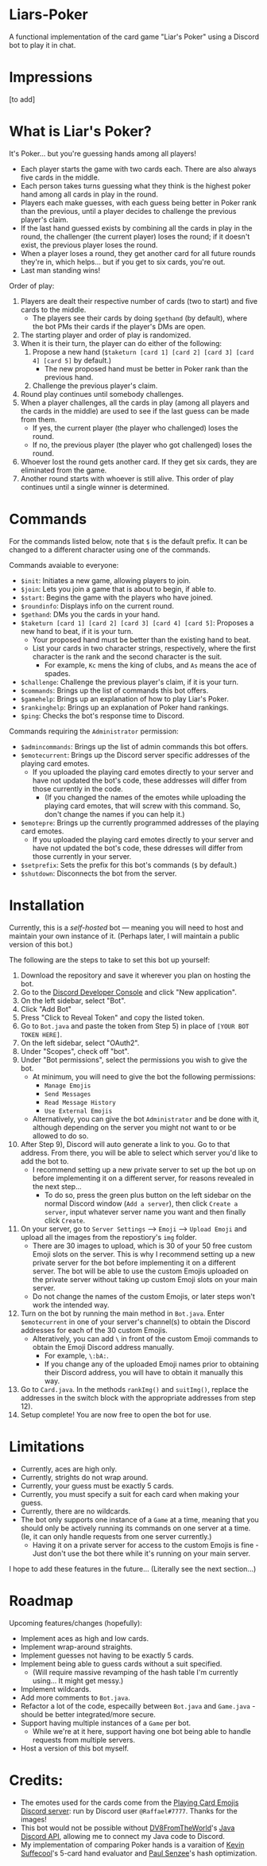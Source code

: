 # Liars-Poker
A functional implementation of the card game "Liar's Poker" using a Discord bot to play it in chat.

# Impressions
[to add]

# What is Liar's Poker?
It's Poker... but you're guessing hands among all players!

- Each player starts the game with two cards each. There are also always five cards in the middle. 
- Each person takes turns guessing what they think is the highest poker hand among all cards in play in the round. 
- Players each make guesses, with each guess being better in Poker rank than the previous, until a player decides to challenge the previous player's claim. 
- If the last hand guessed exists by combining all the cards in play in the round, the challenger (the current player) loses the round; if it doesn't exist, the previous player loses the round. 
- When a player loses a round, they get another card for all future rounds they're in, which helps... but if you get to six cards, you're out. 
- Last man standing wins!

Order of play:
1) Players are dealt their respective number of cards (two to start) and five cards to the middle.
   - The players see their cards by doing ```$gethand``` (by default), where the bot PMs their cards if the player's DMs are open.
2) The starting player and order of play is randomized.
3) When it is their turn, the player can do either of the following:
   1) Propose a new hand (```$taketurn [card 1] [card 2] [card 3] [card 4] [card 5]``` by default.) 
      - The new proposed hand must be better in Poker rank than the previous hand.
   2) Challenge the previous player's claim.
4) Round play continues until somebody challenges.
5) When a player challenges, all the cards in play (among all players and the cards in the middle) are used to see if the last guess can be made from them.
   - If yes, the current player (the player who challenged) loses the round.
   - If no, the previous player (the player who got challenged) loses the round.
6) Whoever lost the round gets another card. If they get six cards, they are eliminated from the game.
7) Another round starts with whoever is still alive. This order of play continues until a single winner is determined.

# Commands
For the commands listed below, note that ```$``` is the default prefix. It can be changed to a different character using one of the commands.

Commands avaiable to everyone:
- ```$init```: Initiates a new game, allowing players to join.
- ```$join```: Lets you join a game that is about to begin, if able to.
- ```$start```: Begins the game with the players who have joined.
- ```$roundinfo```: Displays info on the current round.
- ```$gethand```: DMs you the cards in your hand.
- ```$taketurn [card 1] [card 2] [card 3] [card 4] [card 5]```: Proposes a new hand to beat, if it is your turn.
  - Your proposed hand must be better than the existing hand to beat.
  - List your cards in two character strings, respectively, where the first character is the rank and the second character is the suit.
    - For example, ```Kc``` mens the king of clubs, and ```As``` means the ace of spades.
- ```$challenge```: Challenge the previous player's claim, if it is your turn.
- ```$commands```: Brings up the list of commands this bot offers.
- ```$gamehelp```: Brings up an explanation of how to play Liar's Poker.
- ```$rankinghelp```: Brings up an explanation of Poker hand rankings.
- ```$ping```: Checks the bot's response time to Discord.

Commands requiring the ```Administrator``` permission:
- ```$admincommands```: Brings up the list of admin commands this bot offers.
- ```$emotecurrent```: Brings up the Discord server specific addresses of the playing card emotes.
  - If you uploaded the playing card emotes directly to your server and have not updated the bot's code, these addresses will differ from those currently in the code.
    - (If you changed the names of the emotes while uploading the playing card emotes, that will screw with this command. So, don't change the names if you can help it.)
- ```$emotepre```: Brings up the currently programmed addresses of the playing card emotes. 
  - If you uploaded the playing card emotes directly to your server and have not updated the bot's code, these ddresses will differ from those currently in your server.
- ```$setprefix```: Sets the prefix for this bot's commands (```$``` by default.)
- ```$shutdown```: Disconnects the bot from the server.

# Installation
Currently, this is a *self-hosted* bot — meaning you will need to host and maintain your own instance of it.
(Perhaps later, I will maintain a public version of this bot.)

The following are the steps to take to set this bot up yourself:

1) Download the repository and save it wherever you plan on hosting the bot.
2) Go to the [Discord Developer Console](https://discord.com/developers/applications) and click "New application".
3) On the left sidebar, select "Bot".
4) Click "Add Bot"
5) Press "Click to Reveal Token" and copy the listed token.
6) Go to ```Bot.java``` and paste the token from Step 5) in place of ```[YOUR BOT TOKEN HERE]```.
7) On the left sidebar, select "OAuth2".
8) Under "Scopes", check off "bot".
9) Under "Bot permissions", select the permissions you wish to give the bot.
   - At minimum, you will need to give the bot the following permissions:
     - ```Manage Emojis```
     - ```Send Messages```
     - ```Read Message History```
     - ```Use External Emojis```
   - Alternatively, you can give the bot ```Administrator``` and be done with it, although depending on the server you might not want to or be allowed to do so.
10) After Step 9), Discord will auto generate a link to you. Go to that address. From there, you will be able to select which server you'd like to add the bot to.
    - I recommend setting up a new private server to set up the bot up on before implementing it on a different server, for reasons revealed in the next step...
      - To do so, press the green plus button on the left sidebar on the normal Discord window (```Add a server```), then click ```Create a server```, input whatever server name you want and then finally click ```Create```.
11) On your server, go to ```Server Settings``` --> ```Emoji``` --> ```Upload Emoji``` and upload all the images from the repostiory's ```img``` folder.
    - There are 30 images to upload, which is 30 of your 50 free custom Emoji slots on the server. This is why I recommend setting up a new private server for the bot before implementing it on a different server. The bot will be able to use the custom Emojis uploaded on the private server without taking up custom Emoji slots on your main server.
    - Do not change the names of the custom Emojis, or later steps won't work the intended way.
12) Turn on the bot by running the main method in ```Bot.java```. Enter ```$emotecurrent``` in one of your server's channel(s) to obtain the Discord addresses for each of the 30 custom Emojis.
    - Alteratively, you can add ```\``` in front of the custom Emoji commands to obtain the Emoji Discord address manually.
      - For example, ```\:bA:```.
      - If you change any of the uploaded Emoji names prior to obtaining their Discord address, you will have to obtain it manually this way.
13) Go to ```Card.java```. In the methods ```rankImg()``` and ```suitImg()```, replace the addresses in the switch block with the appropriate addresses from step 12).
14) Setup complete! You are now free to open the bot for use.

# Limitations
- Currently, aces are high only.
- Currently, strights do not wrap around.
- Currently, your guess must be exactly 5 cards.
- Currently, you must specify a suit for each card when making your guess.
- Currently, there are no wildcards.
- The bot only supports one instance of a ```Game``` at a time, meaning that you should only be actively running its commands on one server at a time. (Ie, it can only handle requests from one server currently.)
  - Having it on a private server for access to the custom Emojis is fine - Just don't use the bot there while it's running on your main server.

I hope to add these features in the future... (Literally see the next section...)

# Roadmap
Upcoming features/changes (hopefully):
- Implement aces as high and low cards.
- Implement wrap-around straights.
- Implement guesses not having to be exactly 5 cards.
- Implement being able to guess cards without a suit specified. 
  - (Will require massive revamping of the hash table I'm currently using... It might get messy.)
- Implement wildcards.
- Add more comments to ```Bot.java```.
- Refactor a lot of the code, especailly between ```Bot.java``` and ```Game.java``` - should be better integrated/more secure.
- Support having multiple instances of a ```Game``` per bot.
  - While we're at it here, support having one bot being able to handle requests from multiple servers.
- Host a version of this bot myself.

# Credits:
- The emotes used for the cards come from the [Playing Card Emojis Discord server](https://top.gg/servers/623564336052568065?__cf_chl_jschl_tk__=e17b8191a8c7ebabd298fbfe2ce14fe85c64f98a-1597032695-0-AfY8PVb4ID-Y9xIXT83UkwxQwLK7Qm-cQvYxpppJABZASW-8wc8XIEneE2EaHtTZRmfOAfdb-vC5z75ooZhxPWsT42QyYUiOPXNtZbVoALx8FrWbLuhQf_DohpCnxnfSZemiMsXSmuQi13kqVd8YaQDnvt6l1UbNcwhwCeEIXK8auQl6k4fzsdlTMDByW0qe290lKDQ3TEMv_Nm8kBLbpcKCLk75qTZrYnEovNfa3QprCRq6IcvnMMW5XJYRIBIvNwCC4o1FEaDrDE7ldnG3ukeIW8LQG3nARtrGnwC5ypistlAJiHgTnvo9zVGMWYiq5w): run by Discord user ```@Raffael#7777```. Thanks for the images!
- This bot would not be possible without [DV8FromTheWorld](https://github.com/DV8FromTheWorld)'s [Java Discord API](https://github.com/DV8FromTheWorld/JDA), allowing me to connect my Java code to Discord.
- My implementation of comparing Poker hands is a varaition of [Kevin Suffecool](http://suffe.cool/poker/evaluator.html)'s 5-card hand evaluator and [Paul Senzee](http://senzee.blogspot.com/2006/06/some-perfect-hash.html)'s hash optimization.
